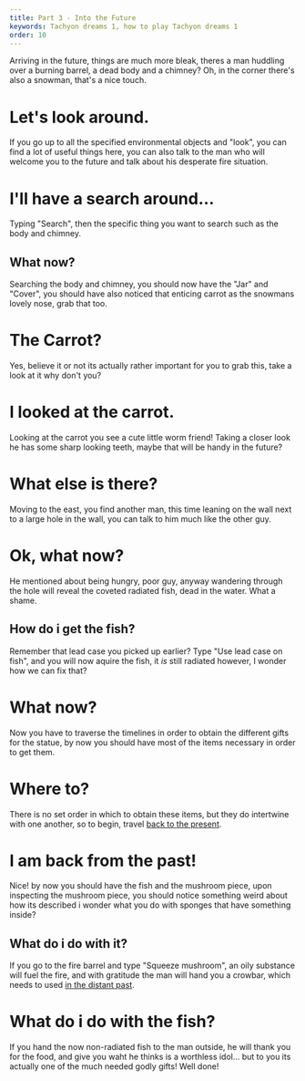 ```yaml
---
title: Part 3 - Into the Future
keywords: Tachyon dreams 1, how to play Tachyon dreams 1
order: 10
---
```


Arriving in the future, things are much more bleak, theres a man huddling over a burning barrel, a dead body and a chimney? Oh, in the corner there's also a snowman, that's a nice touch.

# Let's look around.
If you go up to all the specified environmental objects and "look", you can find a lot of useful things here, you can also talk to the man who will welcome you to the future and talk about his desperate fire situation.

# I'll have a search around...
Typing "Search", then the specific thing you want to search such as the body and chimney.

## What now?
Searching the body and chimney, you should now have the "Jar" and "Cover", you should have also noticed that enticing carrot as the snowmans lovely nose, grab that too.

# The Carrot?
Yes, believe it or not its actually rather important for you to grab this, take a look at it why don't you?

# I looked at the carrot.
Looking at the carrot you see a cute little worm friend! Taking a closer look he has some sharp looking teeth, maybe that will be handy in the future?

# What else is there?
Moving to the east, you find another man, this time leaning on the wall next to a large hole in the wall, you can talk to him much like the other guy.

# Ok, what now?
He mentioned about being hungry, poor guy, anyway wandering through the hole will reveal the coveted radiated fish, dead in the water. What a shame.

## How do i get the fish?
Remember that lead case you picked up earlier? Type "Use lead case on fish", and you will now aquire the fish, it *is* still radiated however, I wonder how we can fix that?

# What now?
Now you have to traverse the timelines in order to obtain the different gifts for the statue, by now you should have most of the items necessary in order to get them.

# Where to?
There is no set order in which to obtain these items, but they do intertwine with one another, so to begin, travel [back to the present](/WhereCrew/control.md).

# I am back from the past!
Nice! by now you should have the fish and the mushroom piece, upon inspecting the mushroom piece, you should notice something weird about how its described i wonder what you do with sponges that have something inside?

## What do i do with it?
If you go to the fire barrel and type "Squeeze mushroom", an oily substance will fuel the fire, and with gratitude the man will hand you a crowbar, which needs to used [in the distant past](/ToThePast/index.md).

# What do i do with the fish?
If you hand the now non-radiated fish to the man outside, he will thank you for the food, and give you waht he thinks is a worthless idol... but to you its actually one of the much needed godly gifts! Well done! 
